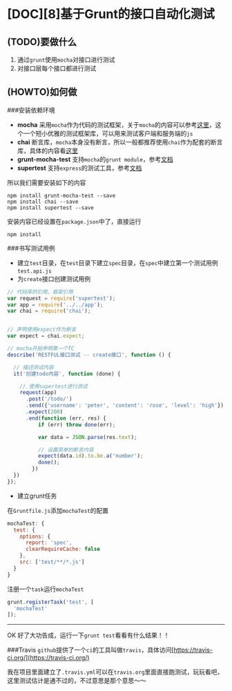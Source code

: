 [DOC][8]基于Grunt的接口自动化测试
=============================

## (TODO)要做什么
1. 通过`grunt`使用`mocha`对接口进行测试
2. 对接口层每个接口都进行测试

## (HOWTO)如何做

###安装依赖环境

+ **mocha** 采用`mocha`作为代码的测试框架，关于`mocha`的内容可以参考[这里](http://mochajs.org/)，这个一个短小优雅的测试框架库，可以用来测试客户端和服务端的`js`
+ **chai** 断言库，`mocha`本身没有断言，所以一般都推荐使用`chai`作为配套的断言库，具体的内容看[这里](http://chaijs.com/)
+ **grunt-mocha-test** 支持`mocha`的`grunt module`，参考[文档](https://github.com/pghalliday/grunt-mocha-test)
+ **supertest** 支持`express`的测试工具，参考[文档](https://github.com/tj/supertest)

所以我们需要安装如下的内容

```
npm install grunt-mocha-test --save
npm install chai --save
npm install supertest --save
```

安装内容已经设置在`package.json`中了，直接运行

```
npm install
```

###书写测试用例

+ 建立`test`目录，在`test`目录下建立`spec`目录，在`spec`中建立第一个测试用例`test.api.js`
+ 为`create`接口创建测试用例

```javascript
// 代码库的引用，框架引用
var request = require('supertest');
var app = require('../../app');
var chai = require('chai');


// 声明使用expect作为断言
var expect = chai.expect;

// mocha开始申明第一个TC
describe('RESTFUL接口测试 -- create接口', function () {

  // 描述测试内容
  it('创建todo内容', function (done) {

    // 使用supertest进行测试
    request(app)
      .post('/todo/')
      .send({'username': 'peter', 'content': 'rose', 'level': 'high'})
      .expect(200)
      .end(function (err, res) {
          if (err) throw done(err);

          var data = JSON.parse(res.text);

          // 设置简单的断言内容
          expect(data.id).to.be.a('number');
          done();
        })
  })
});
```

+  建立grunt任务

在`Gruntfile.js`添加`mochaTest`的配置

```javascript
mochaTest: {
  test: {
    options: {
      report: 'spec',
      clearRequireCache: false
    },
    src: ['test/**/*.js']
  }
}
```

注册一个`task`运行`mochaTest`

```javascript
grunt.registerTask('test', [
  'mochaTest'
]);
```

--------
OK 好了大功告成，运行一下`grunt test`看看有什么结果！！

###Travis
`github`提供了一个`ci`的工具叫做`travis`，具体访问[https://travis-ci.org/](https://travis-ci.org/)

我在项目里面建立了`.travis.yml`可以在`travis.org`里面直接跑测试，玩玩看吧，这里测试估计是通不过的，不过意思是那个意思～～